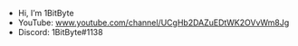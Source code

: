 - Hi, I’m 1BitByte
- YouTube: www.youtube.com/channel/UCgHb2DAZuEDtWK2OVvWm8Jg
- Discord: 1BitByte#1138
